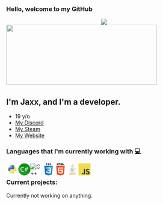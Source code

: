 ### Hello, welcome to my GitHub


<img align="right" width="50%" src="https://github-readme-stats.vercel.app/api?username=its-jaxx&show_icons=true&theme=midnight-purple&hide=contribs,issues">
<img width="400" height="160" src="https://card.yuy1n.io/card/76561198190356459/radical,en,badge,text-04d9ff,bg-181919,games,badges">

## I'm **Jaxx**, and I'm a developer.
- 19 y/o
- <a href="https://discordapp.com/users/922843169480122388/" target="_blank" rel="noopener noreferrer">My Discord</a>
- <a href="https://steamcommunity.com/id/jaxx3/" target="_blank" rel="noopener noreferrer">My Steam</a>
- <a href="http://its-jaxx.github.io/" target="_blank" rel="noopener noreferrer">My Website</a>

### Languages that I'm currently working with 💻
<img align="left" alt="Python" width="32px" src="https://raw.githubusercontent.com/github/explore/80688e429a7d4ef2fca1e82350fe8e3517d3494d/topics/python/python.png" />
<img align="left" alt="C#" width="32px" src="https://raw.githubusercontent.com/github/explore/80688e429a7d4ef2fca1e82350fe8e3517d3494d/topics/csharp/csharp.png" />
<img align="left" alt="C++" width="32px" src="https://user-images.githubusercontent.com/45857590/113528813-1137dd80-95c2-11eb-8192-b2118e99bb05.png" />
<img align="left" alt="CSS" width="32px" src="https://raw.githubusercontent.com/github/explore/80688e429a7d4ef2fca1e82350fe8e3517d3494d/topics/css/css.png" />
<img align="left" alt="HTML5" width="32px" src="https://raw.githubusercontent.com/github/explore/80688e429a7d4ef2fca1e82350fe8e3517d3494d/topics/html/html.png" />
<img align="left" alt="Java" width="32px" src="https://raw.githubusercontent.com/github/explore/80688e429a7d4ef2fca1e82350fe8e3517d3494d/topics/java/java.png" />
<img align="left" alt="JavaScript" width="32px" src="https://raw.githubusercontent.com/github/explore/80688e429a7d4ef2fca1e82350fe8e3517d3494d/topics/javascript/javascript.png" />

<br/>

### Current projects:
Currently not working on anything.
